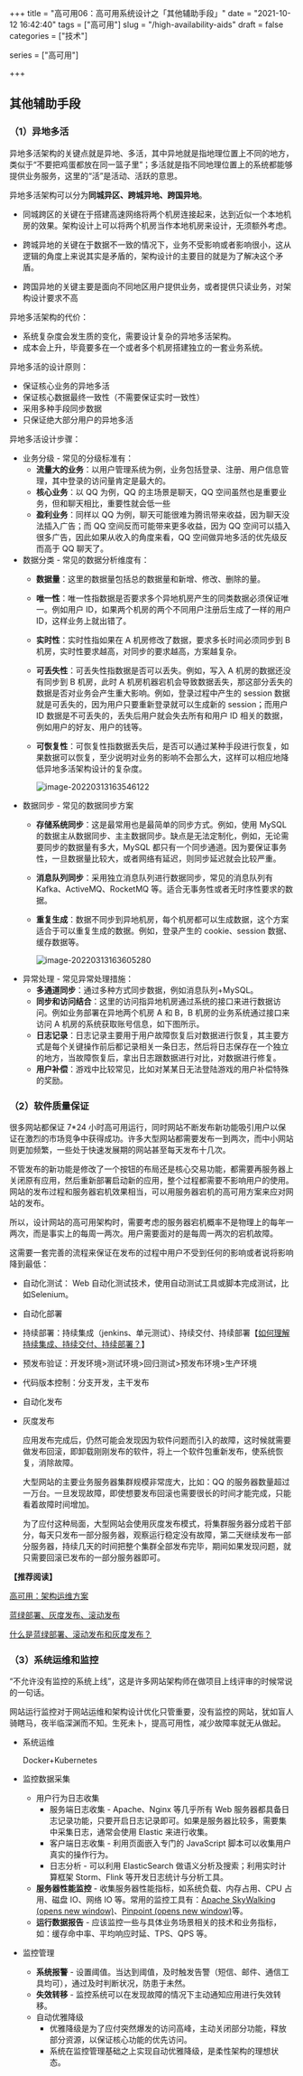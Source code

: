 +++
title = "高可用06：高可用系统设计之「其他辅助手段」"
date = "2021-10-12 16:42:40"
tags = ["高可用"]
slug = "/high-availability-aids"
draft = false
categories = ["技术"]

series = ["高可用"]

+++

## 其他辅助手段

### （1）异地多活

异地多活架构的关键点就是异地、多活，其中异地就是指地理位置上不同的地方，类似于“不要把鸡蛋都放在同一篮子里”；多活就是指不同地理位置上的系统都能够提供业务服务，这里的“活”是活动、活跃的意思。

异地多活架构可以分为**同城异区、跨城异地、跨国异地**。

- 同城跨区的关键在于搭建高速网络将两个机房连接起来，达到近似一个本地机房的效果。架构设计上可以将两个机房当作本地机房来设计，无须额外考虑。

- 跨城异地的关键在于数据不一致的情况下，业务不受影响或者影响很小，这从逻辑的角度上来说其实是矛盾的，架构设计的主要目的就是为了解决这个矛盾。

- 跨国异地的关键主要是面向不同地区用户提供业务，或者提供只读业务，对架构设计要求不高

异地多活架构的代价：

- 系统复杂度会发生质的变化，需要设计复杂的异地多活架构。
- 成本会上升，毕竟要多在一个或者多个机房搭建独立的一套业务系统。

异地多活的设计原则：

- 保证核心业务的异地多活
- 保证核心数据最终一致性（不需要保证实时一致性）
- 采用多种手段同步数据
- 只保证绝大部分用户的异地多活

异地多活设计步骤：

- 业务分级 - 常见的分级标准有：
  - **流量大的业务**：以用户管理系统为例，业务包括登录、注册、用户信息管理，其中登录的访问量肯定是最大的。
  - **核心业务**：以 QQ 为例，QQ 的主场景是聊天，QQ 空间虽然也是重要业务，但和聊天相比，重要性就会低一些
  - **盈利业务**：同样以 QQ 为例，聊天可能很难为腾讯带来收益，因为聊天没法插入广告；而 QQ 空间反而可能带来更多收益，因为 QQ 空间可以插入很多广告，因此如果从收入的角度来看，QQ 空间做异地多活的优先级反而高于 QQ 聊天了。
- 数据分类 - 常见的数据分析维度有：
  - **数据量**：这里的数据量包括总的数据量和新增、修改、删除的量。
  
  - **唯一性**：唯一性指数据是否要求多个异地机房产生的同类数据必须保证唯一。例如用户 ID，如果两个机房的两个不同用户注册后生成了一样的用户 ID，这样业务上就出错了。
  
  - **实时性**：实时性指如果在 A 机房修改了数据，要求多长时间必须同步到 B 机房，实时性要求越高，对同步的要求越高，方案越复杂。
  
  - **可丢失性**：可丢失性指数据是否可以丢失。例如，写入 A 机房的数据还没有同步到 B 机房，此时 A 机房机器宕机会导致数据丢失，那这部分丢失的数据是否对业务会产生重大影响。例如，登录过程中产生的 session 数据就是可丢失的，因为用户只要重新登录就可以生成新的 session；而用户 ID 数据是不可丢失的，丢失后用户就会失去所有和用户 ID 相关的数据，例如用户的好友、用户的钱等。
  
  - **可恢复性**：可恢复性指数据丢失后，是否可以通过某种手段进行恢复，如果数据可以恢复，至少说明对业务的影响不会那么大，这样可以相应地降低异地多活架构设计的复杂度。
  
    ![image-20220313163546122](https://gitee.com/kiwi4814/pictures/raw/master/img/image-20220313163546122.png)
- 数据同步 - 常见的数据同步方案
  - **存储系统同步**：这是最常用也是最简单的同步方式。例如，使用 MySQL 的数据主从数据同步、主主数据同步。缺点是无法定制化，例如，无论需要同步的数据量有多大，MySQL 都只有一个同步通道。因为要保证事务性，一旦数据量比较大，或者网络有延迟，则同步延迟就会比较严重。
  
  - **消息队列同步**：采用独立消息队列进行数据同步，常见的消息队列有 Kafka、ActiveMQ、RocketMQ 等。适合无事务性或者无时序性要求的数据。
  
  - **重复生成**：数据不同步到异地机房，每个机房都可以生成数据，这个方案适合于可以重复生成的数据。例如，登录产生的 cookie、session 数据、缓存数据等。
  
    ![image-20220313163605280](https://gitee.com/kiwi4814/pictures/raw/master/img/image-20220313163605280.png)
- 异常处理 - 常见异常处理措施：
  - **多通道同步**：通过多种方式同步数据，例如消息队列+MySQL。
  - **同步和访问结合**：这里的访问指异地机房通过系统的接口来进行数据访问。例如业务部署在异地两个机房 A 和 B，B 机房的业务系统通过接口来访问 A 机房的系统获取账号信息，如下图所示。
  - **日志记录**：日志记录主要用于用户故障恢复后对数据进行恢复，其主要方式是每个关键操作前后都记录相关一条日志，然后将日志保存在一个独立的地方，当故障恢复后，拿出日志跟数据进行对比，对数据进行修复。
  - **用户补偿**：游戏中比较常见，比如对某某日无法登陆游戏的用户补偿特殊的奖励。

### （2）软件质量保证

很多网站都保证 7*24 小时高可用运行，同时网站不断发布新功能吸引用户以保证在激烈的市场竞争中获得成功。许多大型网站都需要发布一到两次，而中小网站则更加频繁，一些处于快速发展期的网站甚至每天发布十几次。

不管发布的新功能是修改了一个按钮的布局还是核心交易功能，都需要再服务器上关闭原有应用，然后重新部署启动新的应用，整个过程都需要不影响用户的使用。网站的发布过程和服务器宕机效果相当，可以用服务器宕机的高可用方案来应对网站的发布。

所以，设计网站的高可用架构时，需要考虑的服务器宕机概率不是物理上的每年一两次，而是事实上的每周一两次。用户需要面对的是每周一两次的宕机故障。

这需要一套完善的流程来保证在发布的过程中用户不受到任何的影响或者说将影响降到最低：

- 自动化测试： Web 自动化测试技术，使用自动测试工具或脚本完成测试，比如Selenium。

- 自动化部署

- 持续部署：持续集成（jenkins、单元测试）、持续交付、持续部署【[如何理解持续集成、持续交付、持续部署？](https://www.zhihu.com/question/23444990)】

- 预发布验证：开发环境>测试环境>回归测试>预发布环境>生产环境

- 代码版本控制：分支开发，主干发布

- 自动化发布

- 灰度发布

  应用发布完成后，仍然可能会发现因为软件问题而引入的故障，这时候就需要做发布回滚，即卸载刚刚发布的软件，将上一个软件包重新发布，使系统恢复，消除故障。

  大型网站的主要业务服务器集群规模非常庞大，比如：QQ 的服务器数量超过一万台。一旦发现故障，即使想要发布回滚也需要很长的时间才能完成，只能看着故障时间增加。

  为了应付这种局面，大型网站会使用灰度发布模式，将集群服务器分成若干部分，每天只发布一部分服务器，观察运行稳定没有故障，第二天继续发布一部分服务器，持续几天的时间把整个集群全部发布完毕，期间如果发现问题，就只需要回滚已发布的一部分服务器即可。

**【推荐阅读】**

[高可用：架构运维方案 ](https://xie.infoq.cn/article/0f32b2eff858821f8062f1839)

[蓝绿部署、灰度发布、滚动发布](https://www.jianshu.com/p/9f7b9db4fc31)

[什么是蓝绿部署、滚动发布和灰度发布？ ](https://zhuanlan.zhihu.com/p/42671353)

### （3）系统运维和监控

“不允许没有监控的系统上线”，这是许多网站架构师在做项目上线评审的时候常说的一句话。

网站运行监控对于网站运维和架构设计优化只管重要，没有监控的网站，犹如盲人骑瞎马，夜半临深渊而不知。生死未卜，提高可用性，减少故障率就无从做起。

- 系统运维

  Docker+Kubernetes 

- 监控数据采集
  - 用户行为日志收集
    - 服务端日志收集 - Apache、Nginx 等几乎所有 Web 服务器都具备日志记录功能，只要开启日志记录即可。如果是服务器比较多，需要集中采集日志，通常会使用 Elastic 来进行收集。
    - 客户端日志收集 - 利用页面嵌入专门的 JavaScript 脚本可以收集用户真实的操作行为。
    - 日志分析 - 可以利用 ElasticSearch 做语义分析及搜索；利用实时计算框架 Storm、Flink 等开发日志统计与分析工具。
  - **服务器性能监控** - 收集服务器性能指标，如系统负载、内存占用、CPU 占用、磁盘 IO、网络 IO 等。常用的监控工具有：[Apache SkyWalking (opens new window)](https://github.com/apache/skywalking)、[Pinpoint (opens new window)](https://github.com/naver/pinpoint)等。
  - **运行数据报告** - 应该监控一些与具体业务场景相关的技术和业务指标，如：缓存命中率、平均响应时延、TPS、QPS 等。
- 监控管理
  - **系统报警** - 设置阈值。当达到阈值，及时触发告警（短信、邮件、通信工具均可），通过及时判断状况，防患于未然。
  - **失效转移** - 监控系统可以在发现故障的情况下主动通知应用进行失效转移。
  - 自动优雅降级
    - 优雅降级是为了应付突然爆发的访问高峰，主动关闭部分功能，释放部分资源，以保证核心功能的优先访问。
    - 系统在监控管理基础之上实现自动优雅降级，是柔性架构的理想状态。
